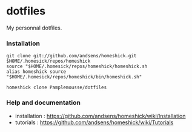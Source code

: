 dotfiles
========

My personnal dotfiles.


### Installation

    git clone git://github.com/andsens/homeshick.git $HOME/.homesick/repos/homeshick
    source "$HOME/.homesick/repos/homeshick/homeshick.sh
    alias homeshick source "$HOME/.homesick/repos/homeshick/bin/homeshick.sh"
    
    homeshick clone Pamplemousse/dotfiles

### Help and documentation

  - installation : https://github.com/andsens/homeshick/wiki/Installation
  - tutorials    : https://github.com/andsens/homeshick/wiki/Tutorials
